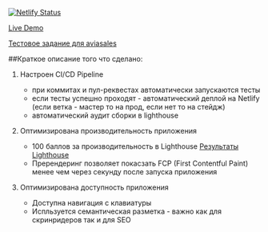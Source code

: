 [![Netlify Status](https://api.netlify.com/api/v1/badges/1a2e405b-7eca-4330-8f12-3708a363b327/deploy-status)](https://app.netlify.com/sites/vigilant-pare-6101d0/deploys)

[Live Demo](https://vigilant-pare-6101d0.netlify.com/)

[Тестовое задание для aviasales](https://github.com/KosyanMedia/test-tasks/tree/master/aviasales_frontend)

##Краткое описание того что сделано:

1. Настроен CI/CD Pipeline
   - при коммитах и пул-реквестах автоматически запускаются тесты
   - если тесты успешно проходят -  автоматический деплой на Netlify (если ветка - мастер то на прод, если нет то на стейдж)
   - автоматический аудит сборки в lighthouse

2. Оптимизирована производительность приложения
   - 100 баллов за производительность в Lighthouse [Результаты Lighthouse](https://93-223224691-gh.circle-artifacts.com/0/reports/anonymous-97e172523688cd42965463814fc337a3.report.html)
   - Пререндеринг позволяет покасзать FCP (First Contentful Paint) менее чем через секунду после запуска приложения

3. Оптимизирована доступность приложения
    - Доступна навигация с клавиатуры
    - Испльзуется семантическая разметка - важно как для скринридеров так и для SEO
  
